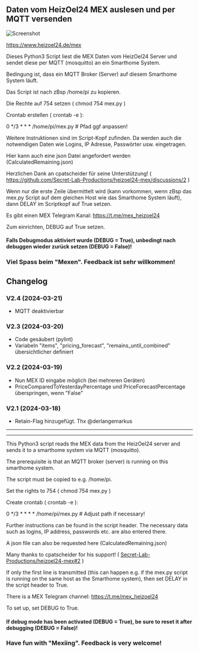 ## Daten vom HeizOel24 MEX auslesen und per MQTT versenden

![Screenshot](https://github.com/ltspicer/iobroker.mex/blob/main/mex.png)

https://www.heizoel24.de/mex

Dieses Python3 Script liest die MEX Daten vom HeizOel24 Server und sendet diese per MQTT (mosquitto) an ein Smarthome System.

Bedingung ist, dass ein MQTT Broker (Server) auf diesem Smarthome System läuft.

Das Script ist nach zBsp /home/pi zu kopieren.

Die Rechte auf 754 setzen ( chmod 754 mex.py )

Crontab erstellen ( crontab -e ):

0 */3 * * * /home/pi/mex.py # Pfad ggf anpassen!

Weitere Instruktionen sind im Script-Kopf zufinden. Da werden auch die notwendigen Daten wie Logins, IP Adresse, Passwörter usw. eingetragen.

Hier kann auch eine json Datei angefordert werden (CalculatedRemaining.json)

Herzlichen Dank an cpatscheider für seine Unterstützung! ( https://github.com/Secret-Lab-Productions/heizoel24-mex/discussions/2 )

Wenn nur die erste Zeile übermittelt wird (kann vorkommen, wenn zBsp das mex.py Script auf dem gleichen Host wie das Smarthome System läuft), dann DELAY im Scriptkopf auf True setzen.

Es gibt einen MEX Telegram Kanal: https://t.me/mex_heizoel24

Zum einrichten, DEBUG auf True setzen.

#### Falls Debugmodus aktiviert wurde (DEBUG = True), unbedingt nach debuggen wieder zurück setzen (DEBUG = False)!

### Viel Spass beim "Mexen". Feedback ist sehr willkommen!


## Changelog

### V2.4 (2024-03-21)

- MQTT deaktivierbar

### V2.3 (2024-03-20)

- Code gesäubert (pylint)
- Variabeln "items", "pricing_forecast", "remains_until_combined" übersichtlicher definiert

### V2.2 (2024-03-19)

- Nun MEX ID eingabe möglich (bei mehreren Geräten)
- PriceComparedToYesterdayPercentage und PriceForecastPercentage überspringen, wenn "False"

### V2.1 (2024-03-18)

- Retain-Flag hinzugefügt. Thx @derlangemarkus

------------------------
------------------------

This Python3 script reads the MEX data from the HeizOel24 server and sends it to a smarthome system via MQTT (mosquitto).

The prerequisite is that an MQTT broker (server) is running on this smarthome system.

The script must be copied to e.g. /home/pi.

Set the rights to 754 ( chmod 754 mex.py )

Create crontab ( crontab -e ):

0 */3 * * * * /home/pi/mex.py # Adjust path if necessary!

Further instructions can be found in the script header. The necessary data such as logins, IP address, passwords etc. are also entered there.

A json file can also be requested here (CalculatedRemaining.json)

Many thanks to cpatscheider for his support! ( [Secret-Lab-Productions/heizoel24-mex#2](https://github.com/Secret-Lab-Productions/heizoel24-mex/discussions/2) )

If only the first line is transmitted (this can happen e.g. if the mex.py script is running on the same host as the Smarthome system), then set DELAY in the script header to True.

There is a MEX Telegram channel: https://t.me/mex_heizoel24

To set up, set DEBUG to True.

#### If debug mode has been activated (DEBUG = True), be sure to reset it after debugging (DEBUG = False)!

### Have fun with "Mexiing". Feedback is very welcome!

